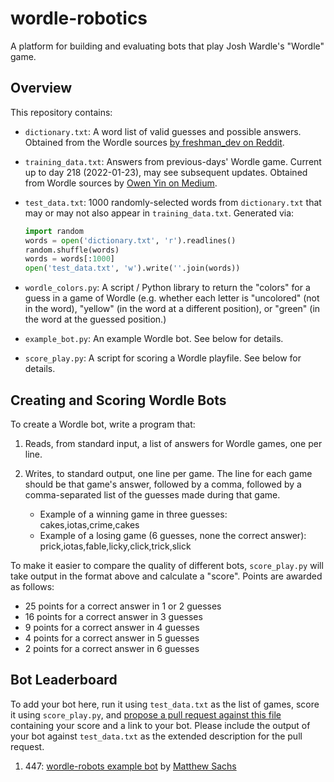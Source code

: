 # wordle-robotics
A platform for building and evaluating bots that play Josh Wardle's "Wordle" game.

## Overview

This repository contains:

* `dictionary.txt`: A word list of valid guesses and possible answers. Obtained from
  the Wordle sources [by freshman_dev on Reddit](https://www.reddit.com/r/wordle/comments/s4tcw8/a_note_on_wordles_word_list/hstkip2/).
* `training_data.txt`: Answers from previous-days' Wordle game. Current up to day 218 (2022-01-23), may see subsequent updates.
  Obtained from Wordle sources by [Owen Yin on Medium](https://medium.com/@owenyin/here-lies-wordle-2021-2027-full-answer-list-52017ee99e86).
* `test_data.txt`: 1000 randomly-selected words from `dictionary.txt` that may or may not also appear in `training_data.txt`. Generated via:

  ```python
  import random
  words = open('dictionary.txt', 'r').readlines()
  random.shuffle(words)
  words = words[:1000]
  open('test_data.txt', 'w').write(''.join(words))
  ```
* `wordle_colors.py`: A script / Python library to return the "colors" for a guess in a game of Wordle (e.g. whether each letter is
  "uncolored" (not in the word), "yellow" (in the word at a different position), or "green" (in the word at the guessed position.)
* `example_bot.py`: An example Wordle bot. See below for details.
* `score_play.py`: A script for scoring a Wordle playfile. See below for details.

## Creating and Scoring Wordle Bots

To create a Wordle bot, write a program that:

1. Reads, from standard input, a list of answers for Wordle games, one per line.
2. Writes, to standard output, one line per game. The line for each game should be that game's answer, followed by a comma,
   followed by a comma-separated list of the guesses made during that game.

   * Example of a winning game in three guesses: cakes,iotas,crime,cakes
   * Example of a losing game (6 guesses, none the correct answer): prick,iotas,fable,licky,click,trick,slick

To make it easier to compare the quality of different bots, `score_play.py` will take output in the format above
and calculate a "score". Points are awarded as follows:

* 25 points for a correct answer in 1 or 2 guesses
* 16 points for a correct answer in 3 guesses
* 9 points for a correct answer in 4 guesses
* 4 points for a correct answer in 5 guesses
* 2 points for a correct answer in 6 guesses

## Bot Leaderboard

To add your bot here, run it using `test_data.txt` as the list of games, score it using `score_play.py`, and
[propose a pull request against this file](https://github.com/matthewg/wordle-robotics/edit/main/README.md)
containing your score and a link to your bot. Please include the output of your bot against `test_data.txt`
as the extended description for the pull request.

1. 447: [wordle-robots example bot](https://github.com/matthewg/wordle-robotics/) by [Matthew Sachs](https://twitter.com/mattsachs)
